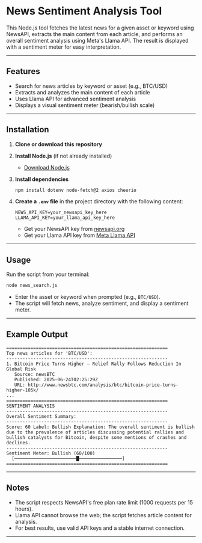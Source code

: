# News Sentiment Analysis Tool

This Node.js tool fetches the latest news for a given asset or keyword using NewsAPI, extracts the main content from each article, and performs an overall sentiment analysis using Meta's Llama API. The result is displayed with a sentiment meter for easy interpretation.

---

## Features
- Search for news articles by keyword or asset (e.g., BTC/USD)
- Extracts and analyzes the main content of each article
- Uses Llama API for advanced sentiment analysis
- Displays a visual sentiment meter (bearish/bullish scale)

---

## Installation

1. **Clone or download this repository**

2. **Install Node.js** (if not already installed)
   - [Download Node.js](https://nodejs.org/)

3. **Install dependencies**
   ```sh
   npm install dotenv node-fetch@2 axios cheerio
   ```

4. **Create a `.env` file** in the project directory with the following content:
   ```env
   NEWS_API_KEY=your_newsapi_key_here
   LLAMA_API_KEY=your_llama_api_key_here
   ```
   - Get your NewsAPI key from [newsapi.org](https://newsapi.org/)
   - Get your Llama API key from [Meta Llama API](https://llama.developer.meta.com/)

---

## Usage

Run the script from your terminal:
```sh
node news_search.js
```
- Enter the asset or keyword when prompted (e.g., `BTC/USD`).
- The script will fetch news, analyze sentiment, and display a sentiment meter.

---

## Example Output
```
============================================================
Top news articles for 'BTC/USD':
------------------------------------------------------------
1. Bitcoin Price Turns Higher — Relief Rally Follows Reduction In Global Risk
   Source: newsBTC
   Published: 2025-06-24T02:25:29Z
   URL: http://www.newsbtc.com/analysis/btc/bitcoin-price-turns-higher-105k/
...
============================================================
SENTIMENT ANALYSIS
------------------------------------------------------------
Overall Sentiment Summary:
------------------------------------------------------------
Score: 60 Label: Bullish Explanation: The overall sentiment is bullish due to the prevalence of articles discussing potential rallies and bullish catalysts for Bitcoin, despite some mentions of crashes and declines.
------------------------------------------------------------
Sentiment Meter: Bullish (60/100)
  [───────────────────────█────────────────]
============================================================
```

---

## Notes
- The script respects NewsAPI's free plan rate limit (1000 requests per 15 hours).
- Llama API cannot browse the web; the script fetches article content for analysis.
- For best results, use valid API keys and a stable internet connection.

---